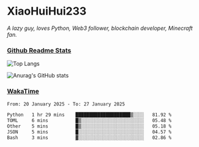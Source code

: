# XiaoHuiHui233

*A lazy guy, loves Python, Web3 follower, blockchain developer, Minecraft fan.*

### [Github Readme Stats](https://github.com/anuraghazra/github-readme-stats)

![Top Langs](https://github-readme-stats.vercel.app/api/top-langs/?username=XiaoHuiHui233&layout=compact&theme=github_dark)

![Anurag's GitHub stats](https://github-readme-stats.vercel.app/api?username=XiaoHuiHui233&show_icons=true&theme=github_dark)

### [WakaTime](https://wakatime.com)

<!--START_SECTION:waka-->

```txt
From: 20 January 2025 - To: 27 January 2025

Python   1 hr 29 mins    ████████████████████▒░░░░   81.92 %
TOML     6 mins          █▒░░░░░░░░░░░░░░░░░░░░░░░   05.48 %
Other    5 mins          █▒░░░░░░░░░░░░░░░░░░░░░░░   05.18 %
JSON     5 mins          █░░░░░░░░░░░░░░░░░░░░░░░░   04.57 %
Bash     3 mins          ▓░░░░░░░░░░░░░░░░░░░░░░░░   02.86 %
```

<!--END_SECTION:waka-->
